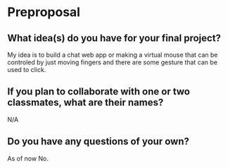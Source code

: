 # Preproposal

## What idea(s) do you have for your final project?
My idea is to build a chat web app or making a virtual mouse that can be controled by just moving fingers and there are some gesture that can be used to click.

## If you plan to collaborate with one or two classmates, what are their names?

N/A

## Do you have any questions of your own?

As of now No.
